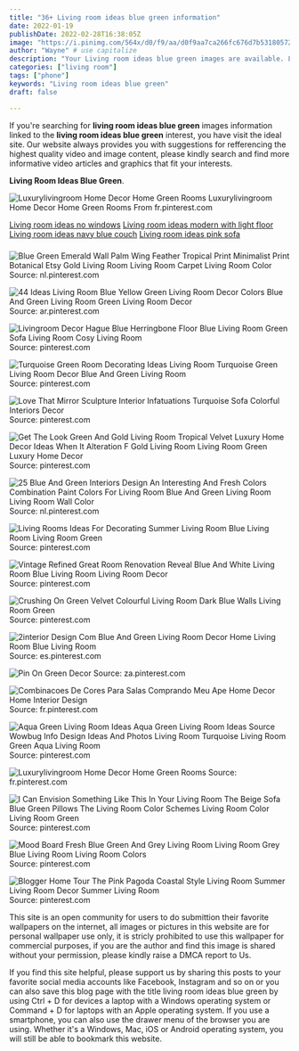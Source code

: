 ```yaml
---
title: "36+ Living room ideas blue green information"
date: 2022-01-19
publishDate: 2022-02-28T16:38:05Z
image: "https://i.pinimg.com/564x/d0/f9/aa/d0f9aa7ca266fc676d7b53180572089b.jpg"
author: "Wayne" # use capitalize
description: "Your Living room ideas blue green images are available. Living room ideas blue green are a topic that is being searched for and liked by netizens today. You can Download the Living room ideas blue green files here. Find and Download all royalty-free photos and vectors."
categories: ["living room"]
tags: ["phone"]
keywords: "Living room ideas blue green"
draft: false

---
```


If you're searching for **living room ideas blue green** images information linked to the **living room ideas blue green** interest, you have visit the ideal  site.  Our website always  provides you with  suggestions  for refferencing  the highest  quality video and image  content, please kindly search and find more informative video articles and graphics  that fit your interests.

**Living Room Ideas Blue Green**. 

![Luxurylivingroom Home Decor Home Green Rooms](https://i.pinimg.com/originals/ab/61/d8/ab61d8b6c13b09068de83ca7950d8281.jpg "Luxurylivingroom Home Decor Home Green Rooms")
Luxurylivingroom Home Decor Home Green Rooms From fr.pinterest.com

[Living room ideas no windows](/living-room-ideas-no-windows/)
[Living room ideas modern with light floor](/living-room-ideas-modern-with-light-floor/)
[Living room ideas navy blue couch](/living-room-ideas-navy-blue-couch/)
[Living room ideas pink sofa](/living-room-ideas-pink-sofa/)



### 

 


![Blue Green Emerald Wall Palm Wing Feather Tropical Print Minimalist Print Botanical Etsy Gold Living Room Living Room Carpet Living Room Color](https://i.pinimg.com/originals/35/61/ce/3561cee9884769fdc662f2bf43d7fb2c.jpg "Blue Green Emerald Wall Palm Wing Feather Tropical Print Minimalist Print Botanical Etsy Gold Living Room Living Room Carpet Living Room Color")
Source: nl.pinterest.com

 

![44 Ideas Living Room Blue Yellow Green Living Room Decor Colors Blue And Green Living Room Green Living Room Decor](https://i.pinimg.com/474x/eb/63/0c/eb630c23b023091b687d43fa59c537fa.jpg "44 Ideas Living Room Blue Yellow Green Living Room Decor Colors Blue And Green Living Room Green Living Room Decor")
Source: ar.pinterest.com

 

![Livingroom Decor Hague Blue Herringbone Floor Blue Living Room Green Sofa Living Room Cosy Living Room](https://i.pinimg.com/originals/b6/5f/bb/b65fbbda808b2fef93258a957f86cf71.jpg "Livingroom Decor Hague Blue Herringbone Floor Blue Living Room Green Sofa Living Room Cosy Living Room")
Source: pinterest.com

 

![Turquoise Green Room Decorating Ideas Living Room Turquoise Green Living Room Decor Blue And Green Living Room](https://i.pinimg.com/originals/5f/ef/08/5fef08c1d47e8dd25aeded5e571315ef.jpg "Turquoise Green Room Decorating Ideas Living Room Turquoise Green Living Room Decor Blue And Green Living Room")
Source: pinterest.com

 

![Love That Mirror Sculpture Interior Infatuations Turquoise Sofa Colorful Interiors Decor](https://i.pinimg.com/originals/01/a5/06/01a50661fce88b380715f05ba6edf548.png "Love That Mirror Sculpture Interior Infatuations Turquoise Sofa Colorful Interiors Decor")
Source: pinterest.com

 

![Get The Look Green And Gold Living Room Tropical Velvet Luxury Home Decor Ideas When It Alteration F Gold Living Room Living Room Green Luxury Home Decor](https://i.pinimg.com/originals/8f/5e/7d/8f5e7db59444ccb450af14e12c60a54c.png "Get The Look Green And Gold Living Room Tropical Velvet Luxury Home Decor Ideas When It Alteration F Gold Living Room Living Room Green Luxury Home Decor")
Source: pinterest.com

 

![25 Blue And Green Interiors Design An Interesting And Fresh Colors Combination Paint Colors For Living Room Blue And Green Living Room Living Room Wall Color](https://i.pinimg.com/originals/8b/f2/4c/8bf24c0142af15ff775f6bbd00885836.jpg "25 Blue And Green Interiors Design An Interesting And Fresh Colors Combination Paint Colors For Living Room Blue And Green Living Room Living Room Wall Color")
Source: nl.pinterest.com

 

![Living Rooms Ideas For Decorating Summer Living Room Blue Living Room Living Room Green](https://i.pinimg.com/originals/51/41/fe/5141feb9b5a4a221bc31715c877acde7.jpg "Living Rooms Ideas For Decorating Summer Living Room Blue Living Room Living Room Green")
Source: pinterest.com

 

![Vintage Refined Great Room Renovation Reveal Blue And White Living Room Blue Living Room Living Room Decor](https://i.pinimg.com/originals/89/be/c2/89bec20508de4e46d8feccb539587c41.jpg "Vintage Refined Great Room Renovation Reveal Blue And White Living Room Blue Living Room Living Room Decor")
Source: pinterest.com

 

![Crushing On Green Velvet Colourful Living Room Dark Blue Walls Living Room Green](https://i.pinimg.com/736x/d7/b5/bb/d7b5bb9d8d4ea6f1150fdfdb66c2a451--dark-blue-walls-navy-walls.jpg "Crushing On Green Velvet Colourful Living Room Dark Blue Walls Living Room Green")
Source: pinterest.com

 

![2interior Design Com Blue And Green Living Room Decor Home Living Room Blue Living Room](https://i.pinimg.com/originals/fa/8c/89/fa8c899665533bc33d9eec13f11e7647.jpg "2interior Design Com Blue And Green Living Room Decor Home Living Room Blue Living Room")
Source: es.pinterest.com

 

![Pin On Green Decor](https://i.pinimg.com/originals/36/0f/79/360f7957bd55ac697269f4aa80e41cd9.jpg "Pin On Green Decor")
Source: za.pinterest.com

 

![Combinacoes De Cores Para Salas Comprando Meu Ape Home Decor Home Interior Design](https://i.pinimg.com/originals/9e/67/e5/9e67e59420695ab5a9edc84f1d2cc132.jpg "Combinacoes De Cores Para Salas Comprando Meu Ape Home Decor Home Interior Design")
Source: fr.pinterest.com

 

![Aqua Green Living Room Ideas Aqua Green Living Room Ideas Source Wowbug Info Design Ideas And Photos Living Room Turquoise Living Room Green Aqua Living Room](https://i.pinimg.com/originals/bc/81/c9/bc81c9bd67ff86a26324cb7e8d6b04f8.jpg "Aqua Green Living Room Ideas Aqua Green Living Room Ideas Source Wowbug Info Design Ideas And Photos Living Room Turquoise Living Room Green Aqua Living Room")
Source: pinterest.com

 

![Luxurylivingroom Home Decor Home Green Rooms](https://i.pinimg.com/originals/ab/61/d8/ab61d8b6c13b09068de83ca7950d8281.jpg "Luxurylivingroom Home Decor Home Green Rooms")
Source: fr.pinterest.com

 

![I Can Envision Something Like This In Your Living Room The Beige Sofa Blue Green Pillows The Living Room Color Schemes Living Room Color Living Room Green](https://i.pinimg.com/originals/66/82/28/668228bb8dd374e4eb055a429590f37b.jpg "I Can Envision Something Like This In Your Living Room The Beige Sofa Blue Green Pillows The Living Room Color Schemes Living Room Color Living Room Green")
Source: pinterest.com

 

![Mood Board Fresh Blue Green And Grey Living Room Living Room Grey Blue Living Room Living Room Colors](https://i.pinimg.com/originals/1d/50/f6/1d50f6eadba7ab973790aff15ecd4d94.jpg "Mood Board Fresh Blue Green And Grey Living Room Living Room Grey Blue Living Room Living Room Colors")
Source: pinterest.com

 

![Blogger Home Tour The Pink Pagoda Coastal Style Living Room Summer Living Room Decor Summer Living Room](https://i.pinimg.com/564x/d0/f9/aa/d0f9aa7ca266fc676d7b53180572089b.jpg "Blogger Home Tour The Pink Pagoda Coastal Style Living Room Summer Living Room Decor Summer Living Room")
Source: pinterest.com

 

This site is an open community for users to do submittion their favorite wallpapers on the internet, all images or pictures in this website are for personal wallpaper use only, it is stricly prohibited to use this wallpaper for commercial purposes, if you are the author and find this image is shared without your permission, please kindly raise a DMCA report to Us.

If you find this site helpful, please support us by sharing this posts to your favorite social media accounts like Facebook, Instagram and so on or you can also save this blog page with the title living room ideas blue green by using Ctrl + D for devices a laptop with a Windows operating system or Command + D for laptops with an Apple operating system. If you use a smartphone, you can also use the drawer menu of the browser you are using. Whether it's a Windows, Mac, iOS or Android operating system, you will still be able to bookmark this website.
